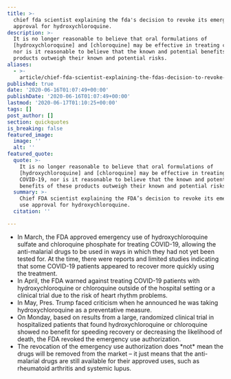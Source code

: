 ```yaml
---
title: >-
  chief fda scientist explaining the fda's decision to revoke its emergency use
  approval for hydroxychloroquine.
description: >-
  It is no longer reasonable to believe that oral formulations of
  [hydroxychloroquine] and [chloroquine] may be effective in treating covid-19,
  nor is it reasonable to believe that the known and potential benefits of these
  products outweigh their known and potential risks.
aliases:
  - >-
    article/chief-fda-scientist-explaining-the-fdas-decision-to-revoke-its-emergency-use-approval-for-hydroxychloroquine/
published: true
date: '2020-06-16T01:07:49+00:00'
publishDate: '2020-06-16T01:07:49+00:00'
lastmod: '2020-06-17T01:10:25+00:00'
tags: []
post_author: []
section: quickquotes
is_breaking: false
featured_image:
  image: ''
  alt: ''
featured_quote:
  quote: >-
    It is no longer reasonable to believe that oral formulations of
    [hydroxychloroquine] and [chloroquine] may be effective in treating
    COVID-19, nor is it reasonable to believe that the known and potential
    benefits of these products outweigh their known and potential risks.
  summary: >-
    Chief FDA scientist explaining the FDA’s decision to revoke its emergency
    use approval for hydroxychloroquine.
  citation: ''

---
```

*   In March, the FDA approved emergency use of hydroxychloroquine sulfate and chloroquine phosphate for treating COVID-19, allowing the anti-malarial drugs to be used in ways in which they had not yet been tested for. At the time, there were reports and limited studies indicating that some COVID-19 patients appeared to recover more quickly using the treatment.
*   In April, the FDA warned against treating COVID-19 patients with hydroxychloroquine or chloroquine outside of the hospital setting or a clinical trial due to the risk of heart rhythm problems.
*   In May, Pres. Trump faced criticism when he announced he was taking hydroxychloroquine as a preventative measure.
*   On Monday, based on results from a large, randomized clinical trial in hospitalized patients that found hydroxychloroquine or chloroquine showed no benefit for speeding recovery or decreasing the likelihood of death, the FDA revoked the emergency use authorization.
*   The revocation of the emergency use authorization does \*not\* mean the drugs will be removed from the market – it just means that the anti-malarial drugs are still available for their approved uses, such as rheumatoid arthritis and systemic lupus.